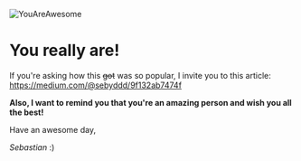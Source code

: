 ![YouAreAwesome](https://dl.dropboxusercontent.com/s/9ztp23i4xqtiakb/yas.png)

You really are!
=============

If you're asking how this ~~got~~ was so popular, I invite you to this article: https://medium.com/@sebyddd/9f132ab7474f

**Also, I want to remind you that you're an amazing person and wish you all the best!**



Have an awesome day,

_Sebastian_ :)
